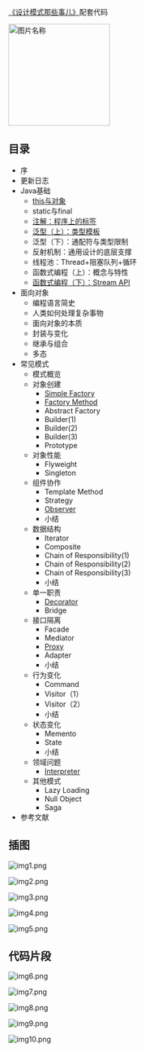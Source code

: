 [《设计模式那些事儿》](https://zhuanlan.zhihu.com/p/661886277)配套代码

<img src="https://picx.zhimg.com/v2-a7907f0d90d27deabff8b7616562df30" width = "200" height = "200" alt="图片名称"/>

## 目录

- 序
- 更新日志
- Java基础
    - [this与对象](https://www.yuque.com/bravo1988/design-pattern/vfev4l?singleDo)
    - static与final
    - [注解：程序上的标签](https://www.yuque.com/bravo1988/design-pattern/bwy2h987c2vsfy30?singleDoc)
    - [泛型（上）：类型模板](https://www.yuque.com/bravo1988/design-pattern/humtol?singleDoc)
    - 泛型（下）：通配符与类型限制
    - 反射机制：通用设计的底层支撑
    - 线程池：Thread+阻塞队列+循环
    - 函数式编程（上）：概念与特性
    - [函数式编程（下）：Stream API](https://www.yuque.com/bravo1988/design-pattern/kb201ebylq38p1al?singleDoc)
- 面向对象
    - 编程语言简史
    - 人类如何处理复杂事物
    - 面向对象的本质
    - 封装与变化
    - 继承与组合
    - 多态
- 常见模式
    - 模式概览
    - 对象创建
        - [Simple Factory](https://www.yuque.com/bravo1988/design-pattern/upy3ae0r7ac08a3u?singleDoc)
        - [Factory Method](https://www.yuque.com/bravo1988/design-pattern/kymtng91m0zkbxxz?singleDoc)
        - Abstract Factory
        - Builder(1)
        - Builder(2)
        - Builder(3)
        - Prototype
    - 对象性能
        - Flyweight
        - Singleton
    - 组件协作
        - Template Method
        - Strategy
        - [Observer](https://www.yuque.com/bravo1988/design-pattern/wi0ltyotz22v65l9?singleDoc)
        - 小结
    - 数据结构
        - Iterator
        - Composite
        - Chain of Responsibility(1)
        - Chain of Responsibility(2)
        - Chain of Responsibility(3)
        - 小结
    - 单一职责
        - [Decorator](https://www.yuque.com/bravo1988/design-pattern/vrc5gg85omihc7di?singleDoc)
        - Bridge
    - 接口隔离
        - Facade
        - Mediator
        - [Proxy](https://www.yuque.com/bravo1988/design-pattern/cun86ak7a7grrql8?singleDoc)
        - Adapter
        - 小结
    - 行为变化
        - Command
        - Visitor（1）
        - Visitor（2）
        - 小结
    - 状态变化
        - Memento
        - State
        - 小结
    - 领域问题
        - [Interpreter](https://www.yuque.com/bravo1988/design-pattern/letha5lory64xilv?singleDoc)
    - 其他模式
        - Lazy Loading
        - Null Object
        - Saga
- 参考文献

## 插图

![img1.png](https://pic1.zhimg.com/v2-fca63bd45a40d7d9671c7c58670cdec0_r.jpg)

![img2.png](https://pic3.zhimg.com/80/v2-f0511e52f0957be1065e775778a3d34e_1440w.webp)

![img3.png](https://pic2.zhimg.com/80/v2-bdc42931a3f1b298942b1b007a6924d9_1440w.webp)

![img4.png](https://pic1.zhimg.com/v2-b0bf96c12fa8fd3d34cd452a772656c4_r.jpg)

![img5.png](https://pic2.zhimg.com/80/v2-d77e9e7c8b63afee75067e72de57dfdd_1440w.webp)

## 代码片段

![img6.png](https://pic3.zhimg.com/v2-edf92d2dbf1c8962d12f72875f6eca8a_r.jpg)

![img7.png](https://pic4.zhimg.com/v2-e31965d75a4ea79c778627a8ac0b51c3_r.jpg)

![img8.png](https://pic4.zhimg.com/v2-c53e29e417fb0d9ff2c1009ee9cf7407_r.jpg)

![img9.png](https://pic2.zhimg.com/v2-0b607d374075d29592b653b4952c3809_r.jpg)

![img10.png](https://pic1.zhimg.com/v2-4afa22f7f193dc9dc4739398eca412f8_r.jpg)




